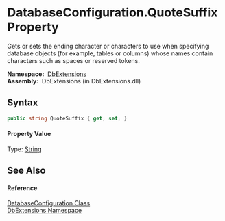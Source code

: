 DatabaseConfiguration.QuoteSuffix Property
==========================================
Gets or sets the ending character or characters to use when specifying database objects (for example, tables or columns) whose names contain characters such as spaces or reserved tokens.

  **Namespace:**  [DbExtensions][1]  
  **Assembly:**  DbExtensions (in DbExtensions.dll)

Syntax
------

```csharp
public string QuoteSuffix { get; set; }
```

#### Property Value
Type: [String][2]

See Also
--------

#### Reference
[DatabaseConfiguration Class][3]  
[DbExtensions Namespace][1]  

[1]: ../README.md
[2]: http://msdn.microsoft.com/en-us/library/s1wwdcbf
[3]: README.md